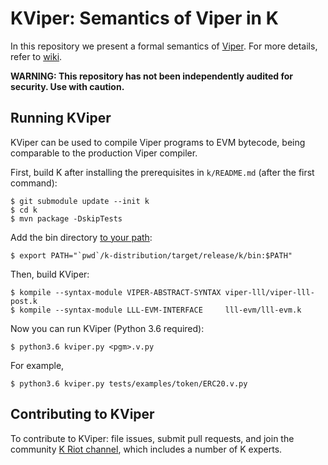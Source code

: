 # KViper: Semantics of Viper in K

In this repository we present a formal semantics of [Viper](https://github.com/ethereum/viper).
For more details, refer to [wiki](https://github.com/kframework/viper-semantics/wiki).

**WARNING: This repository has not been independently audited for security.  Use with caution.**

## Running KViper

KViper can be used to compile Viper programs to EVM bytecode, being comparable to the production Viper compiler.

First, build K after installing the prerequisites in `k/README.md` (after the first command):
```
$ git submodule update --init k
$ cd k
$ mvn package -DskipTests
```
Add the bin directory [to your path](https://www.java.com/en/download/help/path.xml):
```
$ export PATH="`pwd`/k-distribution/target/release/k/bin:$PATH"
```

Then, build KViper:
```
$ kompile --syntax-module VIPER-ABSTRACT-SYNTAX viper-lll/viper-lll-post.k
$ kompile --syntax-module LLL-EVM-INTERFACE     lll-evm/lll-evm.k
```

Now you can run KViper (Python 3.6 required):
```
$ python3.6 kviper.py <pgm>.v.py
```

For example,
```
$ python3.6 kviper.py tests/examples/token/ERC20.v.py
```

## Contributing to KViper

To contribute to KViper: file issues, submit pull requests, and join the 
community [K Riot channel](https://riot.im/app/#/room/#k:matrix.org), which
includes a number of K experts.
